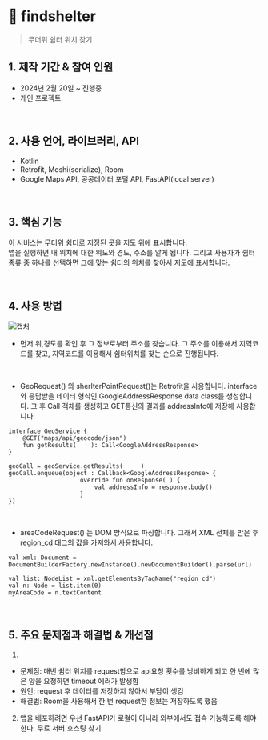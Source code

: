 # :pushpin: findshelter
> 무더위 쉼터 위치 찾기
> </br>

## 1. 제작 기간 & 참여 인원
- 2024년 2월 20일 ~ 진행중
- 개인 프로젝트

</br>

## 2. 사용 언어, 라이브러리, API
  - Kotlin
  - Retrofit, Moshi(serialize), Room
  - Google Maps API, 공공데이터 포털 API, FastAPI(local server)

</br>

## 3. 핵심 기능
이 서비스는 무더위 쉼터로 지정된 곳을 지도 위에 표시합니다.
</br>
앱을 실행하면 내 위치에 대한 위도와 경도, 주소를 알게 됩니다. 그리고 사용자가 쉼터 종류 중 하나를 선택하면 그에 맞는 쉼터의 위치를 찾아서 지도에 표시합니다.

</br>

## 4. 사용 방법
![캡처](https://github.com/DodoNehir/findshelter/assets/46012435/6e9730b9-0956-4b35-b86f-1f372cefdc22)
- 먼저 위,경도를 확인 후 그 정보로부터 주소를 찾습니다. 그 주소를 이용해서 지역코드를 찾고, 지역코드를 이용해서 쉼터위치를 찾는 순으로 진행됩니다.
</br>

- GeoRequest() 와 sherlterPointRequest()는 Retrofit을 사용합니다. interface와 응답받을 데이터 형식인 GoogleAddressResponse data class를 생성합니다. 그 후 Call 객체를 생성하고 GET통신의 결과를 addressInfo에 저장해 사용합니다.
```
interface GeoService {
    @GET("maps/api/geocode/json")
    fun getResults(    ): Call<GoogleAddressResponse>
}

geoCall = geoService.getResults(     )
geoCall.enqueue(object : Callback<GoogleAddressResponse> {
                    override fun onResponse( ) {
                        val addressInfo = response.body()
                    }
})
```

</br>

- areaCodeRequest() 는 DOM 방식으로 파싱합니다. 그래서 XML 전체를 받은 후 region_cd 태그의 값을 가져와서 사용합니다.

```
val xml: Document = DocumentBuilderFactory.newInstance().newDocumentBuilder().parse(url)

val list: NodeList = xml.getElementsByTagName("region_cd")
val n: Node = list.item(0)
myAreaCode = n.textContent
```

</br>

## 5. 주요 문제점과 해결법 & 개선점
1.
- 문제점: 매번 쉼터 위치를 request함으로 api요청 횟수를 낭비하게 되고 한 번에 많은 양을 요청하면 timeout 에러가 발생함
- 원인: request 후 데이터를 저장하지 않아서 부담이 생김
- 해결법: Room을 사용해서 한 번 request한 정보는 저장하도록 했음

2. 앱을 배포하려면 우선 FastAPI가 로컬이 아니라 외부에서도 접속 가능하도록 해야 한다. 무료 서버 호스팅 찾기.
